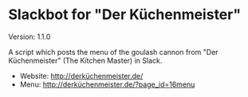 # Slackbot for "Der Küchenmeister"
Version: 1.1.0

A script which posts the menu of the goulash cannon from "Der Küchenmeister" (The Kitchen Master) in Slack.

* Website: http://derküchenmeister.de/
* Menu: http://derküchenmeister.de/?page_id=16menu
